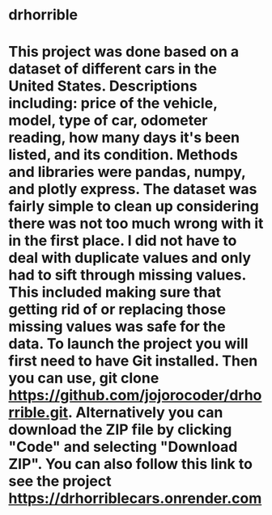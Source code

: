 # drhorrible
# This project was done based on a dataset of different cars in the United States. Descriptions including: price of the vehicle, model, type of car, odometer reading, how many days it's been listed, and its condition. Methods and libraries were pandas, numpy, and plotly express. The dataset was fairly simple to clean up considering there was not too much wrong with it in the first place. I did not have to deal with duplicate values and only had to sift through missing values. This included making sure that getting rid of or replacing those missing values was safe for the data. To launch the project you will first need to have Git installed. Then you can use, git clone https://github.com/jojorocoder/drhorrible.git. Alternatively you can download the ZIP file by clicking "Code" and selecting "Download ZIP". You can also follow this link to see the project https://drhorriblecars.onrender.com
